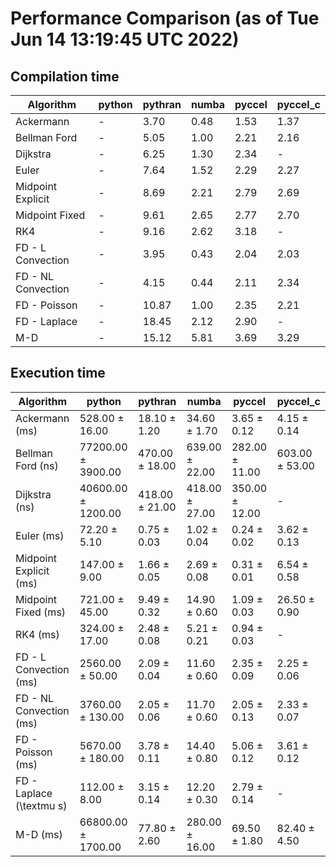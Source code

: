 # Performance Comparison (as of Tue Jun 14 13:19:45 UTC 2022)
## Compilation time
Algorithm                 | python                    | pythran                   | numba                     | pyccel                    | pyccel_c                 
------------------------- | ------------------------- | ------------------------- | ------------------------- | ------------------------- | -------------------------
Ackermann                 | -                         | 3.70                      | 0.48                      | 1.53                      | 1.37                     
Bellman Ford              | -                         | 5.05                      | 1.00                      | 2.21                      | 2.16                     
Dijkstra                  | -                         | 6.25                      | 1.30                      | 2.34                      | -                        
Euler                     | -                         | 7.64                      | 1.52                      | 2.29                      | 2.27                     
Midpoint Explicit         | -                         | 8.69                      | 2.21                      | 2.79                      | 2.69                     
Midpoint Fixed            | -                         | 9.61                      | 2.65                      | 2.77                      | 2.70                     
RK4                       | -                         | 9.16                      | 2.62                      | 3.18                      | -                        
FD - L Convection         | -                         | 3.95                      | 0.43                      | 2.04                      | 2.03                     
FD - NL Convection        | -                         | 4.15                      | 0.44                      | 2.11                      | 2.34                     
FD - Poisson              | -                         | 10.87                     | 1.00                      | 2.35                      | 2.21                     
FD - Laplace              | -                         | 18.45                     | 2.12                      | 2.90                      | -                        
M-D                       | -                         | 15.12                     | 5.81                      | 3.69                      | 3.29                     

## Execution time
Algorithm                 | python                    | pythran                   | numba                     | pyccel                    | pyccel_c                 
------------------------- | ------------------------- | ------------------------- | ------------------------- | ------------------------- | -------------------------
Ackermann (ms)            | 528.00 $\pm$ 16.00        | 18.10 $\pm$ 1.20          | 34.60 $\pm$ 1.70          | 3.65 $\pm$ 0.12           | 4.15 $\pm$ 0.14          
Bellman Ford (ns)         | 77200.00 $\pm$ 3900.00    | 470.00 $\pm$ 18.00        | 639.00 $\pm$ 22.00        | 282.00 $\pm$ 11.00        | 603.00 $\pm$ 53.00       
Dijkstra (ns)             | 40600.00 $\pm$ 1200.00    | 418.00 $\pm$ 21.00        | 418.00 $\pm$ 27.00        | 350.00 $\pm$ 12.00        | -                        
Euler (ms)                | 72.20 $\pm$ 5.10          | 0.75 $\pm$ 0.03           | 1.02 $\pm$ 0.04           | 0.24 $\pm$ 0.02           | 3.62 $\pm$ 0.13          
Midpoint Explicit (ms)    | 147.00 $\pm$ 9.00         | 1.66 $\pm$ 0.05           | 2.69 $\pm$ 0.08           | 0.31 $\pm$ 0.01           | 6.54 $\pm$ 0.58          
Midpoint Fixed (ms)       | 721.00 $\pm$ 45.00        | 9.49 $\pm$ 0.32           | 14.90 $\pm$ 0.60          | 1.09 $\pm$ 0.03           | 26.50 $\pm$ 0.90         
RK4 (ms)                  | 324.00 $\pm$ 17.00        | 2.48 $\pm$ 0.08           | 5.21 $\pm$ 0.21           | 0.94 $\pm$ 0.03           | -                        
FD - L Convection (ms)    | 2560.00 $\pm$ 50.00       | 2.09 $\pm$ 0.04           | 11.60 $\pm$ 0.60          | 2.35 $\pm$ 0.09           | 2.25 $\pm$ 0.06          
FD - NL Convection (ms)   | 3760.00 $\pm$ 130.00      | 2.05 $\pm$ 0.06           | 11.70 $\pm$ 0.60          | 2.05 $\pm$ 0.13           | 2.33 $\pm$ 0.07          
FD - Poisson (ms)         | 5670.00 $\pm$ 180.00      | 3.78 $\pm$ 0.11           | 14.40 $\pm$ 0.80          | 5.06 $\pm$ 0.12           | 3.61 $\pm$ 0.12          
FD - Laplace (\textmu s)  | 112.00 $\pm$ 8.00         | 3.15 $\pm$ 0.14           | 12.20 $\pm$ 0.30          | 2.79 $\pm$ 0.14           | -                        
M-D (ms)                  | 66800.00 $\pm$ 1700.00    | 77.80 $\pm$ 2.60          | 280.00 $\pm$ 16.00        | 69.50 $\pm$ 1.80          | 82.40 $\pm$ 4.50         
